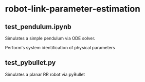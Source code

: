 # robot-link-parameter-estimation

## test_pendulum.ipynb

Simulates a simple pendulum via ODE solver.

Perform's system identification of physical parameters



## test_pybullet.py

Simulates a planar RR robot via pyBullet

